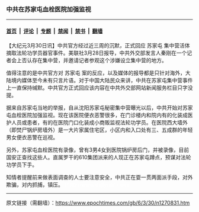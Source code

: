 ### 中共在苏家屯血栓医院加强监视

---

#### [首页](../../../..?n1270831) &nbsp;|&nbsp; [评论](../../../../../epoch-comment?n1270831) &nbsp;|&nbsp; [专题](../../../../../epoch-special?n1270831) &nbsp;|&nbsp; [禁闻](../../../../../epoch-news?n1270831) &nbsp;|&nbsp; [禁书](../../../../../books?n1270831) &nbsp;|&nbsp; [翻墙](https://github.com/gfw-breaker/nogfw/blob/master/README.md?n1270831)


<div class="post_content" id="artbody" itemprop="articleBody">
 <!-- article content begin -->
 <p>
  【大纪元3月30日讯】中共官方经过近三周的沉默，正式回应
  <ok href="https://www.epochtimes.com/gb/tag/%E8%8B%8F%E5%AE%B6%E5%B1%AF.html">
   苏家屯
  </ok>
  集中营活体摘取法轮功学员器官事件。美联社3月28日报导，中共外交部发言人秦刚在一个记者会上否认存在集中营，并邀请记者参观这个涉嫌设立集中营的地方。
 </p>
 <p>
  值得注意的是中共官方对
  <ok href="https://www.epochtimes.com/gb/tag/%E8%8B%8F%E5%AE%B6%E5%B1%AF.html">
   苏家屯
  </ok>
  案的反应，以及媒体的报导都是只针对海外，大陆境内媒体至今未有只言片语。对于中国大陆民众来讲，中共在苏家屯集中营事件上一直保持缄默。中共官方正式回应该内容在中共外交部网站新闻服务栏目只字没提。
 </p>
 <p>
  据来自苏家屯当地的举报，自从沈阳苏家屯秘密集中营曝光以后，中共开始对苏家屯血栓医院加强监视。现在该医院便衣恶警很多，在门诊楼内和院内有的化装成医护人员或患者，有的在医院门口化装成小商贩监视法轮功学员。在医院西大墙外（即焚尸锅炉房墙外）是一大片家属住宅区，小区内和入口处有三、五成群的年轻男女便衣恶警在巡视。
 </p>
 <p>
  另外，苏家屯血栓医院有录像，曾有3男4女到医院锅炉房后门，并被录像，目前国安正查找这些人。直属罗干的610集团派来的人现正在苏家屯蹲点，预谋对法轮功学员下手。
 </p>
 <p>
  知情者提醒前来做表面调查的人士要注意安全，中共正在耍一贯两面派手段，对外欺骗，对内抓捕，镇压。
  <font color="#ffffff">
   (http://www.dajiyuan.com)
  </font>
 </p>
 <!-- article content end -->
 <div id="below_article_ad">
 </div>
</div>


---

原文链接（需翻墙）：https://www.epochtimes.com/gb/6/3/30/n1270831.htm